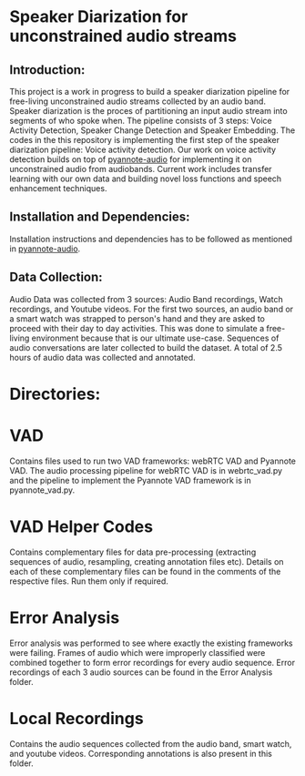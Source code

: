 # Speaker Diarization for unconstrained audio streams

## Introduction:

This project is a work in progress to build a speaker diarization pipeline for free-living unconstrained audio streams collected by an audio band. Speaker diarization is the proces of partitioning an input audio stream into segments of who spoke when. The pipeline consists of 3 steps: Voice Activity Detection, Speaker Change Detection and Speaker Embedding. The codes in the this repository is implementing the first step of the speaker diarization pipeline: Voice activity detection. Our work on voice activity detection builds on top of [pyannote-audio](https://github.com/pyannote/pyannote-audio) for implementing it on unconstrained audio from audiobands. Current work includes transfer learning with our own data and building novel loss functions and speech enhancement techniques.

## Installation and Dependencies:

Installation instructions and dependencies has to be followed as mentioned in [pyannote-audio](https://github.com/pyannote/pyannote-audio).

## Data Collection:

Audio Data was collected from 3 sources: Audio Band recordings, Watch recordings, and Youtube videos. For the first two sources, an audio band or a smart watch was strapped to person's hand and they are asked to proceed with their day to day activities. This was done to simulate a free-living environment because that is our ultimate use-case. Sequences of audio conversations are later collected to build the dataset. A total of 2.5 hours of audio data was collected and annotated.

# Directories:

# VAD

Contains files used to run two VAD frameworks: webRTC VAD and Pyannote VAD. The audio processing pipeline for webRTC VAD is in webrtc_vad.py and the pipeline to implement the Pyannote VAD framework is in pyannote_vad.py. 

# VAD Helper Codes

Contains complementary files for data pre-processing (extracting sequences of audio, resampling, creating annotation files etc). Details on each of these complementary files can be found in the comments of the respective files. Run them only if required.

# Error Analysis

Error analysis was performed to see where exactly the existing frameworks were failing. Frames of audio which were improperly classified were combined together to form error recordings for every audio sequence. Error recordings of each 3 audio sources can be found in the Error Analysis folder.

# Local Recordings

Contains the audio sequences collected from the audio band, smart watch, and youtube videos. Corresponding annotations is also present in this folder.

